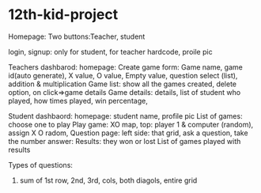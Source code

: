 # 12th-kid-project


Homepage:
Two buttons:Teacher, student

login, signup: only for student, for teacher hardcode, proile pic

Teachers dashbarod:
homepage:
Create game form: Game name, game id(auto generate), X value, O value, Empty value, question select (list), addition & multiplication
Game list: show all the games created, delete option, on click=>game details
Game details: details, list of student who played, how times played, win percentage, 

Student dashbaord:
homepage: student name, profile pic
List of games: choose one to play
Play game: XO map, top: player 1 & computer (random), assign X O radom,
Question page: left side: that grid, ask a question, take the number answer:
Results: they won or lost
List of games played with results

Types of questions:
1. sum of 1st row, 2nd, 3rd, cols, both diagols, entire grid
